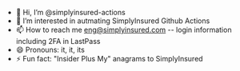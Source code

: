 - 👋 Hi, I’m @simplyinsured-actions
- 👀 I’m interested in autmating SimplyInsured Github Actions
- 📫 How to reach me eng@simplyinsured.com  -- login information including 2FA in LastPass
- 😄 Pronouns: it, it, its
- ⚡ Fun fact: "Insider Plus My" anagrams to SimplyInsured 

<!---
simplyinsured-actions/simplyinsured-actions is a ✨ special ✨ repository because its `README.md` (this file) appears on your GitHub profile.
You can click the Preview link to take a look at your changes.
--->
